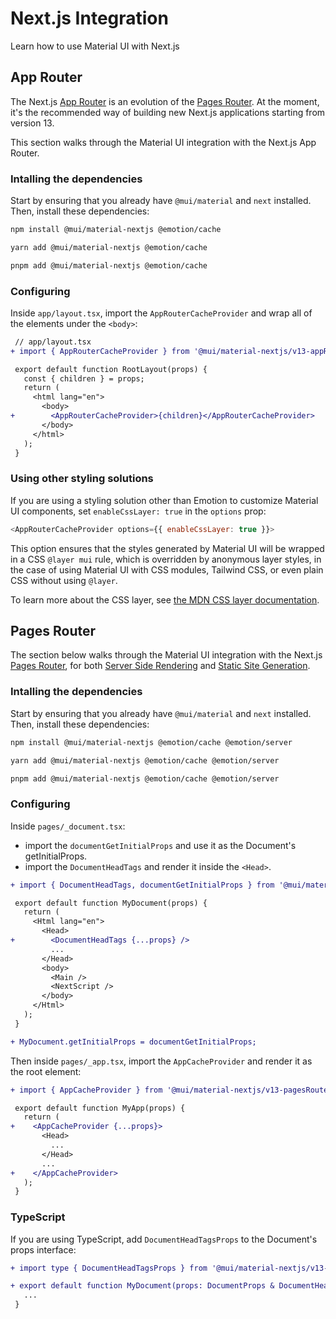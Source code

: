 # Next.js Integration

<p class="description">Learn how to use Material UI with Next.js</p>

## App Router

The Next.js [App Router](https://nextjs.org/docs/app) is an evolution of the [Pages Router](#pages-router).
At the moment, it's the recommended way of building new Next.js applications starting from version 13.

This section walks through the Material UI integration with the Next.js App Router.

### Intalling the dependencies

Start by ensuring that you already have `@mui/material` and `next` installed. 
Then, install these dependencies:

<codeblock storageKey="package-manager">

```bash npm
npm install @mui/material-nextjs @emotion/cache
```

```bash yarn
yarn add @mui/material-nextjs @emotion/cache
```

```bash pnpm
pnpm add @mui/material-nextjs @emotion/cache
```

</codeblock>

### Configuring

Inside `app/layout.tsx`, import the `AppRouterCacheProvider` and wrap all of the elements under the `<body>`:

```diff
 // app/layout.tsx
+ import { AppRouterCacheProvider } from '@mui/material-nextjs/v13-appRouter'; // or `v14-appRouter` if you are using Next.js v14

 export default function RootLayout(props) {
   const { children } = props;
   return (
     <html lang="en">
       <body>
+        <AppRouterCacheProvider>{children}</AppRouterCacheProvider>
       </body>
     </html>
   );
 }
```

### Using other styling solutions

If you are using a styling solution other than Emotion to customize Material UI components, set `enableCssLayer: true` in the `options` prop:

```js
<AppRouterCacheProvider options={{ enableCssLayer: true }}>
```

This option ensures that the styles generated by Material UI will be wrapped in a CSS `@layer mui` rule, which is overridden by anonymous layer styles, in the case of using Material UI with CSS modules, Tailwind CSS, or even plain CSS without using `@layer`.

To learn more about the CSS layer, see [the MDN CSS layer documentation](https://developer.mozilla.org/en-US/docs/Web/CSS/@layer).

## Pages Router

The section below walks through the Material UI integration with the Next.js [Pages Router](https://nextjs.org/docs/pages/building-your-application), for both [Server Side Rendering](https://nextjs.org/docs/pages/building-your-application/rendering/server-side-rendering) and [Static Site Generation](https://nextjs.org/docs/pages/building-your-application/rendering/static-site-generation).

### Intalling the dependencies

Start by ensuring that you already have `@mui/material` and `next` installed. 
Then, install these dependencies:

<codeblock storageKey="package-manager">

```bash npm
npm install @mui/material-nextjs @emotion/cache @emotion/server
```

```bash yarn
yarn add @mui/material-nextjs @emotion/cache @emotion/server
```

```bash pnpm
pnpm add @mui/material-nextjs @emotion/cache @emotion/server
```

</codeblock>

### Configuring

Inside `pages/_document.tsx`:

- import the `documentGetInitialProps` and use it as the Document's getInitialProps.
- import the `DocumentHeadTags` and render it inside the `<Head>`.

```diff
+ import { DocumentHeadTags, documentGetInitialProps } from '@mui/material-nextjs/v13-pagesRouter'; // or `v14-pagesRouter` if you are using Next.js v14

 export default function MyDocument(props) {
   return (
     <Html lang="en">
       <Head>
+        <DocumentHeadTags {...props} />
         ...
       </Head>
       <body>
         <Main />
         <NextScript />
       </body>
     </Html>
   );
 }

+ MyDocument.getInitialProps = documentGetInitialProps;
```

Then inside `pages/_app.tsx`, import the `AppCacheProvider` and render it as the root element:

```diff
+ import { AppCacheProvider } from '@mui/material-nextjs/v13-pagesRouter'; // or `v14-pages` if you are using Next.js v14

 export default function MyApp(props) {
   return (
+    <AppCacheProvider {...props}>
       <Head>
         ...
       </Head>
       ...
+    </AppCacheProvider>
   );
 }
```

### TypeScript

If you are using TypeScript, add `DocumentHeadTagsProps` to the Document's props interface:

```diff
+ import type { DocumentHeadTagsProps } from '@mui/material-nextjs/v13-pagesRouter'; // or `v14-pagesRouter` if you are using Next.js v14

+ export default function MyDocument(props: DocumentProps & DocumentHeadTagsProps) {
   ...
 }
```
